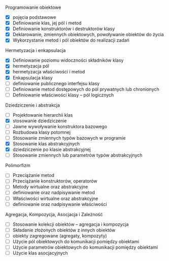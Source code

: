 Programowanie obiektowe 
- [x] pojęcia podstawowe 
- [x] Definiowanie klas, jej pól i metod 
- [x] Definiowanie konstruktorów i destruktorów klasy 
- [x] Deklarowanie, zmiennych obiektowych, powoływanie obiektów do życia 
- [x] Wykorzystanie metod i pól obiektów do realizacji zadań

Hermetyzacja i enkapsulacja 
- [x] Definiowanie poziomu widoczności składników klasy 
- [x] hermetyzacja pól 
- [x] hermetyzacja właściwości i metod 
- [x] Enkapsulacja klasy 
- [ ] definiowanie publicznego interfejsu klasy 
- [ ] Definiowanie metod dostępowych do pól prywatnych lub chronionych 
- [ ] Definiowanie właściwości klasy – pól logicznych

Dziedziczenie i abstrakcja 
- [ ] Projektowanie hierarchii klas 
- [x] stosowanie dziedziczenie 
- [ ] Jawne wywoływanie konstruktora bazowego 
- [ ] Rozbudowa klasy potomnej 
- [ ] Stosowanie zmiennych typów bazowych w programie 
- [x] Stosowanie klas abstrakcyjnych 
- [x] dziedziczenie po klasie abstrakcyjnej 
- [ ] Stosowanie zmiennych lub parametrów typów abstrakcyjnych

Polimorfizm 
- [ ] Przeciążanie metod 
- [ ] Przeciążanie konstruktorów, operatorów 
- [ ] Metody wirtualne oraz abstrakcyjne 
- [ ] definiowanie oraz nadpisywanie metod 
- [ ] Właściwości wirtualne oraz abstrakcyjne
- [ ] definiowanie oraz nadpisywanie właściwości

Agregacja, Kompozycja, Asocjacja i Zależność 
- [ ] Stosowanie kolekcji obiektów – agregacja i kompozycja 
- [ ] Składanie złożonych obiektów z innych obiektów 
- [ ] obiekty zagregowane (agregaty, kompozyty) 
- [ ] Użycie pól obiektowych do komunikacji pomiędzy obiektami 
- [ ] Użycie parametrów obiektowych do komunikacji pomiędzy obiektami 
- [ ] Użycie klas asocjacyjnych